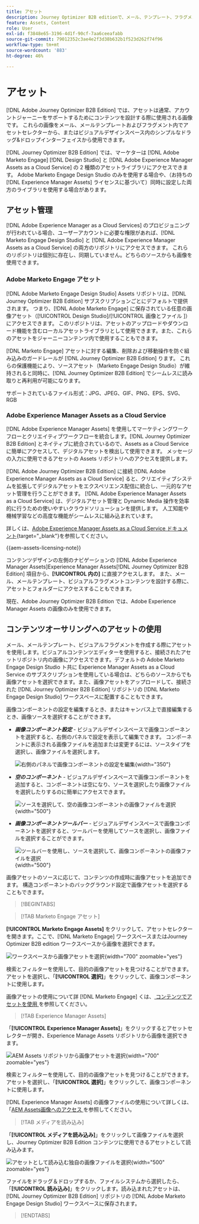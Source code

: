 ```yaml
---
title: アセット
description: Journey Optimizer B2B editionで、メール、テンプレート、フラグメント用にMarketo Engage Design Studio とAEM Assetsの画像アセットを管理します。
feature: Assets, Content
role: User
exl-id: f3848e65-3196-4d1f-90cf-7aa6ceeafabb
source-git-commit: 79012352c3ae4e2f3d38b632b1f523d262f74f96
workflow-type: tm+mt
source-wordcount: '883'
ht-degree: 46%

---
```


# アセット

[!DNL Adobe Journey Optimizer B2B Edition] では、アセットは通常、アカウントジャーニーをサポートするためにコンテンツを設計する際に使用される画像です。 これらの画像をメール、メールテンプレートおよびフラグメント内でアセットセレクターから、またはビジュアルデザインスペース内のシンプルなドラッグ&amp;ドロップインターフェイスから使用できます。

[!DNL Journey Optimizer B2B Edition] では、マーケターは [!DNL Adobe Marketo Engage] [!DNL Design Studio] と [!DNL Adobe Experience Manager Assets as a Cloud Service] の 2 種類のアセットライブラリにアクセスできます。 Adobe Marketo Engage Design Studio のみを使用する場合や、（お持ちの [!DNL Experience Manager Assets] ライセンスに基づいて）同時に設定した両方のライブラリを使用する場合があります。

## アセット管理

[!DNL Adobe Experience Manager as a Cloud Services] のプロビジョニングが行われている場合、ユーザーアカウントに必要な権限があれば、[!DNL Marketo Engage Design Studio] と [!DNL Adobe Experience Manager Assets as a Cloud Service] の両方のリポジトリにアクセスできます。 これらのリポジトリは個別に存在し、同期していません。どちらのソースからも画像を使用できます。

### Adobe Marketo Engage アセット

[!DNL Adobe Marketo Engage Design Studio] Assets リポジトリは、[!DNL Journey Optimizer B2B Edition] サブスクリプションごとにデフォルトで提供されます。 つまり、[!DNL Adobe Marketo Engage] に保存されている任意の画像アセット（[!UICONTROL Design Studio]/[!UICONTROL  画像とファイル ]）にアクセスできます。 このリポジトリは、アセットのアップロードやダウンロード機能を含むローカルアセットライブラリとして使用できます。また、これらのアセットをジャーニーコンテンツ内で使用することもできます。

[!DNL Marketo Engage] アセットに対する編集、削除および移動操作を防ぐ組み込みのガードレールが [!DNL Journey Optimizer B2B Edition] ります。 これらの保護機能により、ソースアセット（Marketo Engage Design Studio）が維持されると同時に、[!DNL Journey Optimizer B2B Edition] でシームレスに読み取りと再利用が可能になります。

サポートされているファイル形式：JPG、JPEG、GIF、PNG、EPS、SVG、RGB

### Adobe Experience Manager Assets as a Cloud Service

[!DNL Adobe Experience Manager Assets] を使用してマーケティングワークフローとクリエイティブワークフローを統合します。[!DNL Journey Optimizer B2B Edition] とネイティブに統合されているので、Assets as a Cloud Serviceに簡単にアクセスして、デジタルアセットを検出して使用できます。 メッセージの入力に使用できるアセットの Assets リポジトリへのアクセスを提供します。

[!DNL Adobe Journey Optimizer B2B Edition] に接続 [!DNL Adobe Experience Manager Assets as a Cloud Service] ると、クリエイティブシステムを拡張してデジタルアセットをエクスペリエンス配信に統合し、一元的なアセット管理を行うことができます。 [!DNL Adobe Experience Manager Assets as a Cloud Service] は、デジタルアセット管理と Dynamic Media 操作を効率的に行うための使いやすいクラウドソリューションを提供します。 人工知能や機械学習などの高度な機能がシームレスに組み込まれています。

詳しくは、[Adobe Experience Manager Assets as a Cloud Service ドキュメント](https://experienceleague.adobe.com/ja/docs/experience-manager-cloud-service/content/assets/overview){target="_blank"}を参照してください。

{{aem-assets-licensing-note}}

コンテンツデザインの左側のナビゲーションの [!DNL Adobe Experience Manager Assets]Experience Manager Assets[!DNL Journey Optimizer B2B Edition] 項目から、**[!UICONTROL 内の]** に直接アクセスします。 また、メール、メールテンプレート、ビジュアルフラグメントコンテンツを設計する際に、アセットとフォルダーにアクセスすることもできます。

現在、Adobe Journey Optimizer B2B Edition では、Adobe Experience Manager Assets の画像のみを使用できます。

## コンテンツオーサリングへのアセットの使用

メール、メールテンプレート、ビジュアルフラグメントを作成する際にアセットを使用します。ビジュアルコンテンツエディターを使用すると、接続されたアセットリポジトリ内の画像にアクセスできます。デフォルトの Adobe Marketo Engage Design Studio ト共に Experience Manager Assets as a Cloud Service のサブスクリプションを使用している場合は、どちらのソースからでも画像アセットを選択できます。また、画像アセットをアップロードして、接続された [!DNL Journey Optimizer B2B Edition] リポジトリの [!DNL Marketo Engage Design Studio] ワークスペースに配置することもできます。

画像コンポーネントの設定を編集するとき、またはキャンバス上で直接編集するとき、画像ソースを選択することができます。

* **_画像コンポーネント設定_** - ビジュアルデザインスペースで画像コンポーネントを選択すると、右側のパネルで設定を表示して編集できます。 コンポーネントに表示される画像ファイルを追加または変更するには、ソースタイプを選択し、画像ファイルを選択します。

  ![右側のパネルで画像コンポーネントの設定を編集](./assets/content-assets-image-settings.png){width="350"}

* **_空のコンポーネント_** - ビジュアルデザインスペースで画像コンポーネントを追加すると、コンポーネントは空になり、ソースを選択したり画像ファイルを選択したりするのに簡単にアクセスできます。

  ![ソースを選択して、空の画像コンポーネントの画像ファイルを選択](./assets/content-assets-image-component-empty.png){width="500"}

* **_画像コンポーネントツールバー_** - ビジュアルデザインスペースで画像コンポーネントを選択すると、ツールバーを使用してソースを選択し、画像ファイルを選択することができます。

  ![ツールバーを使用し、ソースを選択して、画像コンポーネントの画像ファイルを選択](./assets/content-assets-image-toolbar-settings.png){width="500"}

画像アセットのソースに応じて、コンテンツの作成時に画像アセットを追加できます。 構造コンポーネントのバックグラウンド設定で画像アセットを選択することもできます。

>[!BEGINTABS]

>[!TAB Marketo Engage アセット]

**[!UICONTROL Marketo Engage Assets]** をクリックして、アセットセレクターを開きます。ここで、[!DNL Marketo Engage] ワークスペースまたはJourney Optimizer B2B edition ワークスペースから画像を選択できます。

![ワークスペースから画像アセットを選択](./assets/content-assets-image-me-selected.png){width="700" zoomable="yes"}

検索とフィルターを使用して、目的の画像アセットを見つけることができます。アセットを選択し、「**[!UICONTROL 選択]**」をクリックして、画像コンポーネントに使用します。

画像アセットの使用について詳 [!DNL Marketo Engage] くは、[ コンテンツでアセットを使用 ](./marketo-engage-design-studio.md#use-assets-in-your-content) を参照してください。

>[!TAB Experience Manager Assets]

「**[!UICONTROL Experience Manager Assets]**」をクリックするとアセットセレクターが開き、Experience Manage Assets リポジトリから画像を選択できます。

![AEM Assets リポジトリから画像アセットを選択](./assets/content-assets-image-aem-selected.png){width="700" zoomable="yes"}

検索とフィルターを使用して、目的の画像アセットを見つけることができます。アセットを選択し、「**[!UICONTROL 選択]**」をクリックして、画像コンポーネントに使用します。

[!DNL Experience Manager Assets] の画像ファイルの使用について詳しくは、「[AEM Assets画像へのアクセス ](./aem-assets.md#access-aem-assets-images) を参照してください。

>[!TAB メディアを読み込み]

「**[!UICONTROL メディアを読み込み]**」をクリックして画像ファイルを選択し、Journey Optimizer B2B Edition コンテンツに使用できるアセットとして読み込みます。

![アセットとして読み込む独自の画像ファイルを選択](./assets/content-assets-image-import-file-selected.png){width="500" zoomable="yes"}

ファイルをドラッグ＆ドロップするか、ファイルシステムから選択したら、「**[!UICONTROL 読み込み]**」をクリックします。読み込まれたアセットは、[!DNL Journey Optimizer B2B Edition] リポジトリの [!DNL Adobe Marketo Engage Design Studio] ワークスペースに保存されます。

>[!ENDTABS]
